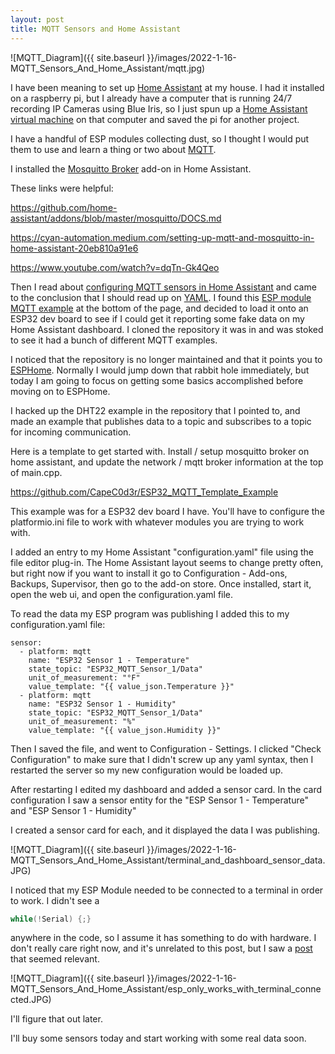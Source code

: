 ```yaml
---
layout: post
title: MQTT Sensors and Home Assistant
---
```


![MQTT_Diagram]({{ site.baseurl }}/images/2022-1-16-MQTT_Sensors_And_Home_Assistant/mqtt.jpg)

I have been meaning to set up [Home Assistant](https://www.home-assistant.io/) at my house.  I had it installed on a raspberry pi, but I already have a computer that is running 24/7 recording IP Cameras using Blue Iris, so I just spun up a [Home Assistant virtual machine](https://www.home-assistant.io/installation/windows/) on that computer and saved the pi for another project. 

I have a handful of ESP modules collecting dust, so I thought I would put them to use and learn a thing or two about [MQTT](https://mqtt.org/).

I installed the [Mosquitto Broker](https://www.home-assistant.io/docs/mqtt/broker/) add-on in Home Assistant. 

These links were helpful: 

https://github.com/home-assistant/addons/blob/master/mosquitto/DOCS.md

https://cyan-automation.medium.com/setting-up-mqtt-and-mosquitto-in-home-assistant-20eb810a91e6

https://www.youtube.com/watch?v=dqTn-Gk4Qeo

Then I read about [configuring MQTT sensors in Home Assistant](https://www.home-assistant.io/integrations/sensor.mqtt/) and came to the conclusion that I should read up on [YAML](https://www.cloudbees.com/blog/yaml-tutorial-everything-you-need-get-started).  I found this [ESP module MQTT example](https://github.com/smrtnt/Open-Home-Automation/tree/master/ha_mqtt_sensor_dht22) at the bottom of the page, and decided to load it onto an ESP32 dev board to see if I could get it reporting some fake data on my Home Assistant dashboard.  I cloned the repository it was in and was stoked to see it had a bunch of different MQTT examples. 

I noticed that the repository is  no longer maintained and that it points you to [ESPHome](https://esphome.io/guides/getting_started_hassio.html).  Normally I would jump down that rabbit hole immediately, but today I am going to focus on getting some basics accomplished before moving on to ESPHome. 

I hacked up the DHT22 example in the repository that I pointed to, and made an example that publishes data to a topic and subscribes to a topic for incoming communication. 

Here is a template to get started with.  Install / setup mosquitto broker on home assistant, and update the network / mqtt broker information at the top of main.cpp. 

https://github.com/CapeC0d3r/ESP32_MQTT_Template_Example

This example was for a ESP32 dev board I have.  You'll have to configure the platformio.ini file to work with whatever modules you are trying to work with. 

I added an entry to my Home Assistant "configuration.yaml" file using the file editor plug-in.  The Home Assistant layout seems to change pretty often, but right now if you want to install it go to Configuration - Add-ons, Backups, Supervisor, then go to the add-on store.  Once installed, start it, open the web ui, and open the configuration.yaml file.  

To read the data my ESP program was publishing I added this to my configuration.yaml file:

```
sensor:
  - platform: mqtt
    name: "ESP32 Sensor 1 - Temperature"
    state_topic: "ESP32_MQTT_Sensor_1/Data"
    unit_of_measurement: "°F"
    value_template: "{{ value_json.Temperature }}"
  - platform: mqtt
    name: "ESP32 Sensor 1 - Humidity"
    state_topic: "ESP32_MQTT_Sensor_1/Data"
    unit_of_measurement: "%"
    value_template: "{{ value_json.Humidity }}"
```

 Then I saved the file, and went to Configuration - Settings.  I clicked "Check Configuration" to make sure that I didn't screw up any yaml syntax, then I restarted the server so my new configuration would be loaded up.  

After restarting I edited my dashboard and added a sensor card.  In the card configuration I saw a sensor entity for the "ESP Sensor 1 - Temperature" and "ESP Sensor 1 - Humidity"

I created a sensor card for each, and it displayed the data I was publishing. 

![MQTT_Diagram]({{ site.baseurl }}/images/2022-1-16-MQTT_Sensors_And_Home_Assistant/terminal_and_dashboard_sensor_data.JPG)

I noticed that my ESP Module needed to be connected to a terminal in order to work.  I didn't see a 

```cpp
while(!Serial) {;}
```

anywhere in the code, so I assume it has something to do with hardware. I don't really care right now, and it's unrelated to this post, but I saw a [post](https://www.esp8266.com/viewtopic.php?p=53827) that seemed relevant.  

![MQTT_Diagram]({{ site.baseurl }}/images/2022-1-16-MQTT_Sensors_And_Home_Assistant/esp_only_works_with_terminal_connected.JPG)

I'll figure that out later. 

I'll buy some sensors today and start working with some real data soon.  
